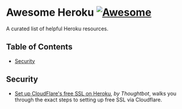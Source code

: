 
# Awesome Heroku [![Awesome](https://cdn.rawgit.com/sindresorhus/awesome/d7305f38d29fed78fa85652e3a63e154dd8e8829/media/badge.svg)](https://github.com/sindresorhus/awesome)

A curated list of helpful Heroku resources.


## Table of Contents

- [Security](#security)


## Security

- [Set up CloudFlare's free SSL on Heroku](https://robots.thoughtbot.com/set-up-cloudflare-free-ssl-on-heroku), _by Thoughtbot_, walks you through the exact steps to setting up free SSL via Cloudflare.
